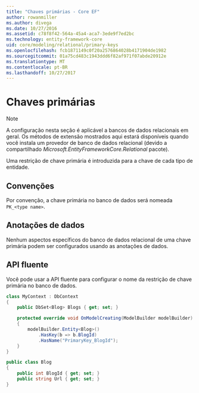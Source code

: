 ```yaml
---
title: "Chaves primárias - Core EF"
author: rowanmiller
ms.author: divega
ms.date: 10/27/2016
ms.assetid: c78f8f42-564a-45a4-aca7-3ede9f7ed2bc
ms.technology: entity-framework-core
uid: core/modeling/relational/primary-keys
ms.openlocfilehash: fcb1871149c0f20a2576864028b4171904de1982
ms.sourcegitcommit: 01a75cd483c1943ddd6f82af971f07abde20912e
ms.translationtype: MT
ms.contentlocale: pt-BR
ms.lasthandoff: 10/27/2017
---
```

# <a name="primary-keys"></a>Chaves primárias

> [!NOTE]  
> A configuração nesta seção é aplicável a bancos de dados relacionais em geral. Os métodos de extensão mostrados aqui estará disponíveis quando você instala um provedor de banco de dados relacional (devido a compartilhado *Microsoft.EntityFrameworkCore.Relational* pacote).

Uma restrição de chave primária é introduzida para a chave de cada tipo de entidade.

## <a name="conventions"></a>Convenções

Por convenção, a chave primária no banco de dados será nomeada `PK_<type name>`.

## <a name="data-annotations"></a>Anotações de dados

Nenhum aspectos específicos do banco de dados relacional de uma chave primária podem ser configurados usando as anotações de dados.

## <a name="fluent-api"></a>API fluente

Você pode usar a API fluente para configurar o nome da restrição de chave primária no banco de dados.

<!-- [!code-csharp[Main](samples/core/relational/Modeling/FluentAPI/Samples/Relational/KeyName.cs?highlight=9)] -->
``` csharp
class MyContext : DbContext
{
    public DbSet<Blog> Blogs { get; set; }

    protected override void OnModelCreating(ModelBuilder modelBuilder)
    {
        modelBuilder.Entity<Blog>()
            .HasKey(b => b.BlogId)
            .HasName("PrimaryKey_BlogId");
    }
}

public class Blog
{
    public int BlogId { get; set; }
    public string Url { get; set; }
}
```
